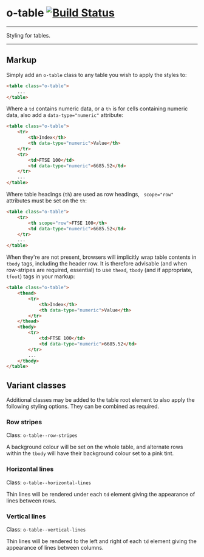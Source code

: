 # o-table [![Build Status](https://travis-ci.org/Financial-Times/o-table.png?branch=master)](https://travis-ci.org/Financial-Times/o-table)

___
Styling for tables.
___

## Markup

Simply add an `o-table` class to any table you wish to apply the styles to:

```html
<table class="o-table">
    ...
</table>
```

Where a `td` contains numeric data, or a `th` is for cells containing numeric data, also add a `data-type="numeric"` attribute:

```html
<table class="o-table">
    <tr>
        <th>Index</th>
        <th data-type="numeric">Value</th>
    </tr>
    <tr>
        <td>FTSE 100</td>
        <td data-type="numeric">6685.52</td>
    </tr>
    ...
</table>
```

Where table headings (`th`) are used as row headings, ` scope="row"` attributes must be set on the `th`:

```html
<table class="o-table">
    <tr>
        <th scope="row">FTSE 100</th>
        <td data-type="numeric">6685.52</td>
    </tr>
    ...
</table>
```

When they're are not present, browsers will implicitly wrap table contents in `tbody` tags, including the header row. It is therefore advisable (and when row-stripes are required, essential) to use `thead`, `tbody` (and if appropriate, `tfoot`) tags in your markup:

```html
<table class="o-table">
    <thead>
        <tr>
            <th>Index</th>
            <th data-type="numeric">Value</th>
        </tr>
    </thead>
    <tbody>
        <tr>
            <td>FTSE 100</td>
            <td data-type="numeric">6685.52</td>
        </tr>
        ...
    </tbody>
</table>
```

## Variant classes

Additional classes may be added to the table root element to also apply the following styling options. They can be combined as required.

### Row stripes

Class: `o-table--row-stripes`

A background colour will be set on the whole table, and alternate rows within the `tbody` will have their background colour set to a pink tint.

### Horizontal lines

Class: `o-table--horizontal-lines`

Thin lines will be rendered under each `td` element giving the appearance of lines between rows.

### Vertical lines

Class: `o-table--vertical-lines`

Thin lines will be rendered to the left and right of each `td` element giving the appearance of lines between columns.